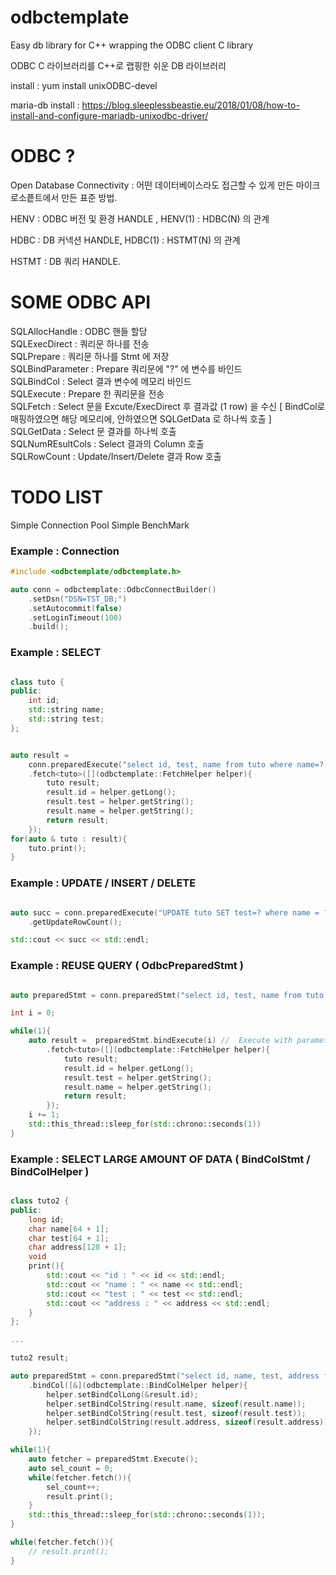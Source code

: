 # odbctemplate


Easy db library for C++ wrapping the ODBC client C library

ODBC C 라이브러리를 C++로 랩핑한 쉬운 DB 라이브러리


install : yum install unixODBC-devel

maria-db install : https://blog.sleeplessbeastie.eu/2018/01/08/how-to-install-and-configure-mariadb-unixodbc-driver/

# ODBC ? 

Open Database Connectivity : 어떤 데이터베이스라도 접근할 수 있게 만든 마이크로소픝트에서 만든 표준 방법.

HENV : ODBC 버전 및 환경 HANDLE , HENV(1) : HDBC(N) 의 관계

HDBC : DB 커넥션 HANDLE, HDBC(1) : HSTMT(N) 의 관계

HSTMT : DB 쿼리 HANDLE.


# SOME ODBC API

SQLAllocHandle : ODBC 핸들 할당   
SQLExecDirect : 쿼리문 하나를 전송   
SQLPrepare : 쿼리문 하나를 Stmt 에 저장   
SQLBindParameter : Prepare 쿼리문에 "?" 에 변수를 바인드   
SQLBindCol : Select 결과 변수에 메모리 바인드   
SQLExecute : Prepare 한 쿼리문을 전송   
SQLFetch : Select 문을 Excute/ExecDirect 후 결과값 (1 row) 을 수신 [ BindCol로 매핑하였으면 해당 메모리에, 안하였으면 SQLGetData 로 하나씩 호출 ]   
SQLGetData : Select 문 결과를 하나씩 호출   
SQLNumREsultCols : Select 결과의 Column 호출   
SQLRowCount : Update/Insert/Delete 결과 Row 호출   

# TODO LIST

Simple Connection Pool 
Simple BenchMark
   

### Example : Connection 

```cpp
#include <odbctemplate/odbctemplate.h>

auto conn = odbctemplate::OdbcConnectBuilder()
    .setDsn("DSN=TST_DB;")
    .setAutocommit(false)
    .setLoginTimeout(100)
    .build();

```


### Example : SELECT 

```cpp

class tuto {
public:
    int id;
    std::string name;
    std::string test;
};


auto result = 
    conn.preparedExecute("select id, test, name from tuto where name=?;", "searchname")
    .fetch<tuto>([](odbctemplate::FetchHelper helper){
        tuto result;
        result.id = helper.getLong();
        result.test = helper.getString();
        result.name = helper.getString();
        return result;
    });
for(auto & tuto : result){
    tuto.print();
}

```

### Example : UPDATE / INSERT / DELETE 

```cpp

auto succ = conn.preparedExecute("UPDATE tuto SET test=? where name = ?", "teatvalue", "searchname")
    .getUpdateRowCount();

std::cout << succ << std::endl;

```


### Example : REUSE QUERY ( OdbcPreparedStmt )

```cpp

auto preparedStmt = conn.preparedStmt("select id, test, name from tuto where id=?;");

int i = 0;

while(1){
    auto result =  preparedStmt.bindExecute(i) //  Execute with parameter binding
        .fetch<tuto>([](odbctemplate::FetchHelper helper){
            tuto result;
            result.id = helper.getLong();
            result.test = helper.getString();
            result.name = helper.getString();
            return result;
        });
    i += 1;
    std::this_thread::sleep_for(std::chrono::seconds(1))
}

```


### Example : SELECT LARGE AMOUNT OF DATA ( BindColStmt / BindColHelper )

```cpp

class tuto2 {
public:
    long id;
    char name[64 + 1];
    char test[64 + 1];
    char address[128 + 1];
    void 
    print(){
        std::cout << "id : " << id << std::endl;
        std::cout << "name : " << name << std::endl;
        std::cout << "test : " << test << std::endl;
        std::cout << "address : " << address << std::endl;
    }
};

... 

tuto2 result;

auto preparedStmt = conn.preparedStmt("select id, name, test, address from tuto")
    .bindCol([&](odbctemplate::BindColHelper helper){
        helper.setBindColLong(&result.id);
        helper.setBindColString(result.name, sizeof(result.name));
        helper.setBindColString(result.test, sizeof(result.test));
        helper.setBindColString(result.address, sizeof(result.address));
    });

while(1){
    auto fetcher = preparedStmt.Execute();
    auto sel_count = 0;
    while(fetcher.fetch()){
        sel_count++;
        result.print();
    }
    std::this_thread::sleep_for(std::chrono::seconds(1));
}

while(fetcher.fetch()){
    // result.print();
}

```




